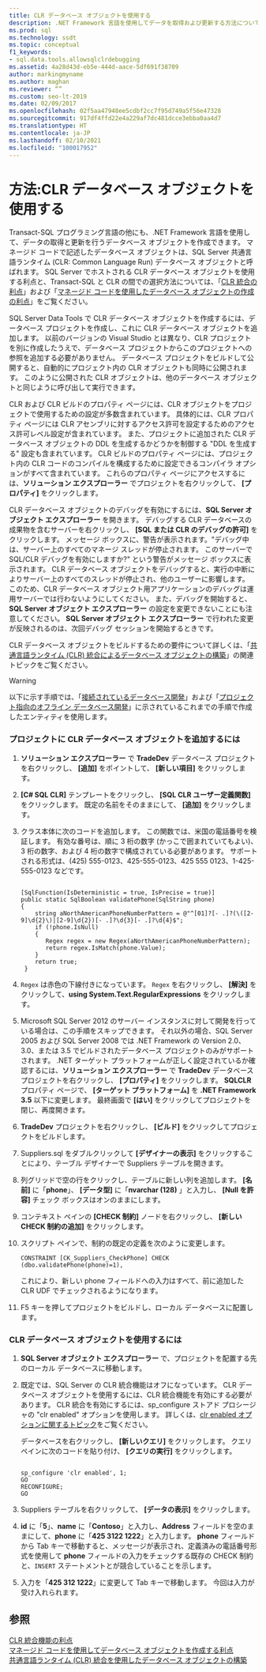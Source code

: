 ```yaml
---
title: CLR データベース オブジェクトを使用する
description: .NET Framework 言語を使用してデータを取得および更新する方法について説明します。 プロジェクトで共通言語ランタイム (CLR) データベース オブジェクトを作成して使用する方法を確認します。
ms.prod: sql
ms.technology: ssdt
ms.topic: conceptual
f1_keywords:
- sql.data.tools.allowsqlclrdebugging
ms.assetid: 4a28d43d-eb5e-444d-aace-5df691f38709
author: markingmyname
ms.author: maghan
ms.reviewer: “”
ms.custom: seo-lt-2019
ms.date: 02/09/2017
ms.openlocfilehash: 02f5aa47948ee5cdbf2cc7f95d749a5f56e47328
ms.sourcegitcommit: 917df4ffd22e4a229af7dc481dcce3ebba0aa4d7
ms.translationtype: HT
ms.contentlocale: ja-JP
ms.lasthandoff: 02/10/2021
ms.locfileid: "100017952"
---
```

# <a name="how-to-work-with-clr-database-objects"></a>方法:CLR データベース オブジェクトを使用する

Transact\-SQL プログラミング言語の他にも、.NET Framework 言語を使用して、データの取得と更新を行うデータベース オブジェクトを作成できます。 マネージド コードで記述したデータベース オブジェクトは、SQL Server 共通言語ランタイム (CLR: Common Language Run) データベース オブジェクトと呼ばれます。 SQL Server でホストされる CLR データベース オブジェクトを使用する利点と、Transact\-SQL と CLR の間での選択方法については、「[CLR 統合の利点](../relational-databases/clr-integration/clr-integration-overview.md)」および「[マネージド コードを使用したデータベース オブジェクトの作成の利点](/previous-versions/visualstudio/visual-studio-2010/k2e1fb36(v=vs.100))」をご覧ください。  
  
SQL Server Data Tools で CLR データベース オブジェクトを作成するには、データベース プロジェクトを作成し、これに CLR データベース オブジェクトを追加します。 以前のバージョンの Visual Studio とは異なり、CLR プロジェクトを別に作成したうえで、データベース プロジェクトからこのプロジェクトへの参照を追加する必要がありません。 データベース プロジェクトをビルドして公開すると、自動的にプロジェクト内の CLR オブジェクトも同時に公開されます。 このように公開された CLR オブジェクトは、他のデータベース オブジェクトと同じように呼び出して実行できます。  
  
CLR および CLR ビルドのプロパティ ページには、CLR オブジェクトをプロジェクトで使用するための設定が多数含まれています。 具体的には、CLR プロパティ ページには CLR アセンブリに対するアクセス許可を設定するためのアクセス許可レベル設定が含まれています。 また、プロジェクトに追加された CLR データベース オブジェクトの DDL を生成するかどうかを制御する "DDL を生成する" 設定も含まれています。 CLR ビルドのプロパティ ページには、プロジェクト内の CLR コードのコンパイルを構成するために設定できるコンパイラ オプションがすべて含まれています。 これらのプロパティ ページにアクセスするには、**ソリューション エクスプローラー** でプロジェクトを右クリックして、 **[プロパティ]** をクリックします。  
  
CLR データベース オブジェクトのデバッグを有効にするには、**SQL Server オブジェクト エクスプローラー** を開きます。 デバッグする CLR データベースの成果物を含むサーバーを右クリックし、 **[SQL または CLR のデバッグの許可]** をクリックします。 メッセージ ボックスに、警告が表示されます。"デバッグ中は、サーバー上のすべてのマネージ スレッドが停止されます。 このサーバーで SQL/CLR デバッグを有効にしますか?" という警告がメッセージ ボックスに表示されます。 CLR データベース オブジェクトをデバッグすると、実行の中断によりサーバー上のすべてのスレッドが停止され、他のユーザーに影響します。 このため、CLR データベース オブジェクト用アプリケーションのデバッグは運用サーバーでは行わないようにしてください。 また、デバッグを開始すると、**SQL Server オブジェクト エクスプローラー** の設定を変更できないことにも注意してください。 **SQL Server オブジェクト エクスプローラー** で行われた変更が反映されるのは、次回デバッグ セッションを開始するときです。  
  
CLR データベース オブジェクトをビルドするための要件について詳しくは、「[共通言語ランタイム (CLR) 統合によるデータベース オブジェクトの構築](../relational-databases/clr-integration/database-objects/building-database-objects-with-common-language-runtime-clr-integration.md)」の関連トピックをご覧ください。  
  
> [!WARNING]  
> 以下に示す手順では、「[接続されているデータベース開発](../ssdt/connected-database-development.md)」および「[プロジェクト指向のオフライン データベース開発](../ssdt/project-oriented-offline-database-development.md)」に示されているこれまでの手順で作成したエンティティを使用します。  
  
### <a name="to-add-a-clr-database-object-to-your-project"></a>プロジェクトに CLR データベース オブジェクトを追加するには  
  
1.  **ソリューション エクスプローラー** で **TradeDev** データベース プロジェクトを右クリックし、 **[追加]** をポイントして、 **[新しい項目]** をクリックします。  
  
2.  **[C# SQL CLR]** テンプレートをクリックし、 **[SQL CLR ユーザー定義関数]** をクリックします。 既定の名前をそのままにして、 **[追加]** をクリックします。  
  
3.  クラス本体に次のコードを追加します。 この関数では、米国の電話番号を検証します。 有効な番号は、順に 3 桁の数字 (かっこで囲まれていてもよい)、3 桁の数字、および 4 桁の数字で構成されている必要があります。 サポートされる形式は、(425) 555-0123、425-555-0123、425 555 0123、1-425-555-0123 などです。  
  
    ```  
  
    [SqlFunction(IsDeterministic = true, IsPrecise = true)]  
    public static SqlBoolean validatePhone(SqlString phone)  
    {  
        string aNorthAmericanPhoneNumberPattern = @"^[01]?[- .]?(\([2-9]\d{2}\)|[2-9]\d{2})[- .]?\d{3}[- .]?\d{4}$";  
        if (!phone.IsNull)  
        {  
           Regex regex = new Regex(aNorthAmericanPhoneNumberPattern);  
           return regex.IsMatch(phone.Value);  
        }  
        return true;  
     }  
    ```  
  
4.  `Regex` は赤色の下線付きになっています。 `Regex` を右クリックし、 **[解決]** をクリックして、**using System.Text.RegularExpressions** をクリックします。  
  
5.  Microsoft SQL Server 2012 のサーバー インスタンスに対して開発を行っている場合は、この手順をスキップできます。 それ以外の場合、SQL Server 2005 および SQL Server 2008 では .NET Framework の Version 2.0、3.0、または 3.5 でビルドされたデータベース プロジェクトのみがサポートされます。 .NET ターゲット プラットフォームが正しく設定されているか確認するには、**ソリューション エクスプローラー** で **TradeDev** データベース プロジェクトを右クリックし、 **[プロパティ]** をクリックします。 **SQLCLR** プロパティ ページで、 **[ターゲット プラットフォーム]** を **.NET Framework 3.5** 以下に変更します。 最終画面で **[はい]** をクリックしてプロジェクトを閉じ、再度開きます。  
  
6.  **TradeDev** プロジェクトを右クリックし、 **[ビルド]** をクリックしてプロジェクトをビルドします。  
  
7.  Suppliers.sql をダブルクリックして **[デザイナーの表示]** をクリックすることにより、テーブル デザイナーで Suppliers テーブルを開きます。  
  
8.  列グリッドで空の行をクリックし、テーブルに新しい列を追加します。 **[名前]** に「**phone**」、 **[データ型]** に「**nvarchar (128)** 」と入力し、 **[Null を許容]** チェック ボックスはオンのままにします。  
  
9. コンテキスト ペインの **[CHECK 制約]** ノードを右クリックし、 **[新しい CHECK 制約の追加]** をクリックします。  
  
10. スクリプト ペインで、制約の既定の定義を次のように変更します。  
  
    ```  
    CONSTRAINT [CK_Suppliers_CheckPhone] CHECK (dbo.validatePhone(phone)=1),  
    ```  
  
    これにより、新しい phone フィールドへの入力はすべて、前に追加した CLR UDF でチェックされるようになります。  
  
11. F5 キーを押してプロジェクトをビルドし、ローカル データベースに配置します。  
  
### <a name="to-use-clr-database-objects"></a>CLR データベース オブジェクトを使用するには  
  
1.  **SQL Server オブジェクト エクスプローラー** で、プロジェクトを配置する先のローカル データベースに移動します。  
  
2.  既定では、SQL Server の CLR 統合機能はオフになっています。 CLR データベース オブジェクトを使用するには、CLR 統合機能を有効にする必要があります。 CLR 統合を有効にするには、sp_configure ストアド プロシージャの "clr enabled" オプションを使用します。 詳しくは、[clr enabled オプションに関するトピック](../relational-databases/clr-integration/clr-integration-enabling.md)をご覧ください。  
  
    データベースを右クリックし、 **[新しいクエリ]** をクリックします。 クエリ ペインに次のコードを貼り付け、 **[クエリの実行]** をクリックします。  
  
    ```  
  
    sp_configure 'clr enabled', 1;  
    GO  
    RECONFIGURE;  
    GO  
    ```  
  
3.  Suppliers テーブルを右クリックして、 **[データの表示]** をクリックします。  
  
4.  **id** に「**5**」、**name** に「**Contoso**」と入力し、**Address** フィールドを空のままにして、**phone** に「**425 3122 1222**」と入力します。 **phone** フィールドから Tab キーで移動すると、メッセージが表示され、定義済みの電話番号形式を使用して **phone** フィールドの入力をチェックする既存の CHECK 制約と、`INSERT` ステートメントとが競合していることを示します。  
  
5.  入力を「**425 312 1222**」に変更して Tab キーで移動します。 今回は入力が受け入れられます。  
  
## <a name="see-also"></a>参照  
[CLR 統合機能の利点](../relational-databases/clr-integration/clr-integration-overview.md)  
[マネージド コードを使用してデータベース オブジェクトを作成する利点](/previous-versions/visualstudio/visual-studio-2010/k2e1fb36(v=vs.100))  
[共通言語ランタイム (CLR) 統合を使用したデータベース オブジェクトの構築](../relational-databases/clr-integration/database-objects/building-database-objects-with-common-language-runtime-clr-integration.md)  
